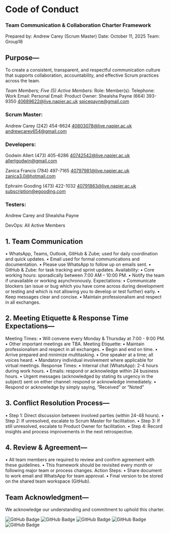 # Code of Conduct
### Team Communication & Collaboration Charter Framework

Prepared by: Andrew Carey (Scrum Master)
Date: October 11, 2025
Team: Group18

## Purpose—
To create a consistent, transparent, and respectful communication culture that supports collaboration, accountability, and effective Scrum practices across the team.

*Team Members; Five (5) Active Members:*
Role:	Member(s):	Telephone:	Work Email:	Personal Email:
Product Owner:	Shealsha Payne	(664) 393-9350	40689622@live.napier.ac.uk  spicepayne@gmail.com 

### Scrum Master:
Andrew Carey	(242) 454-8624	40803078@live.napier.ac.uk  andrewcarey654@gmail.com

### Developers:
Godwin Allert	(473) 405-6286	40742542@live.napier.ac.uk  allertgodwin@gmail.com

Zanica Francis	(784) 497-7165	40797981@live.napier.ac.uk  zanica3.0@hotmail.com

Ephraim Gooding	(473) 422-1032	40791863@live.napier.ac.uk  subscription@egooding.com

### Testers:	
Andrew Carey	and Shealsha Payne

DevOps:	All Active Members

## 1. Team Communication
•	WhatsApp, Teams, Outlook, GitHub & Zube; used for daily coordination and quick updates.
•	Email used for formal communications and documentation.
•	Please use WhatsApp to follow up on emails sent.
•	GitHub & Zube: for task tracking and sprint updates.
Availability:
•	Core working hours: sporadically between 7:00 AM – 10:00 PM.
•	Notify the team if unavailable or working asynchronously.
Expectations:
•	Communicate blockers (an issue or bug which you have come across during development or testing and which is not allowing you to develop or test further) early.
•	Keep messages clear and concise.
•	Maintain professionalism and respect in all exchanges.

## 2. Meeting Etiquette & Response Time Expectations—
Meeting Times:
•	Will convene every Monday & Thursday at 7:00 - 9:00 PM.
•	Other important meetings are TBA.
Meeting Etiquette:
•	Maintain professionalism and respect in all exchanges.
•	Begin and end on time.
•	Arrive prepared and minimize multitasking.
•	One speaker at a time; all voices heard.
•	Mandatory individual involvement where applicable for virtual meetings.
Response Times:
•	Internal chat (WhatsApp): 2-4 hours during work hours.
•	Emails: respond or acknowledge within 24 business hours.
•	Urgent messages (acknowledged by stating its urgency in the subject) sent on either channel: respond or acknowledge immediately.
•	Respond or acknowledge by simply saying, “Received” or “Noted”

## 3. Conflict Resolution Process—
•	Step 1: Direct discussion between involved parties (within 24-48 hours).
•	Step 2: If unresolved, escalate to Scrum Master for facilitation.
•	Step 3: If still unresolved, escalate to Product Owner for facilitation.
•	Step 4: Record insights and process improvements in the next retrospective.

## 4. Review & Agreement—
•	All team members are required to review and confirm agreement with these guidelines. 
•	This framework should be revisited every month or following major team or process changes.
Action Steps:
•	Share document to work email and WhatsApp for team approval.
•	Final version to be stored on the shared team workspace (GitHub).

## Team Acknowledgment—
We acknowledge our understanding and commitment to uphold this charter.

![GitHub Badge](https://img.shields.io/badge/GitHub-%40AndrewCarey1-blue)
![GitHub Badge](https://img.shields.io/badge/GitHub-%40SpicePayne-blue)
![GitHub Badge](https://img.shields.io/badge/GitHub-%40allertg-blue)
![GitHub Badge](https://img.shields.io/badge/GitHub-%40zanica-blue)
![GitHub Badge](https://img.shields.io/badge/GitHub-%40ephygood-blue)